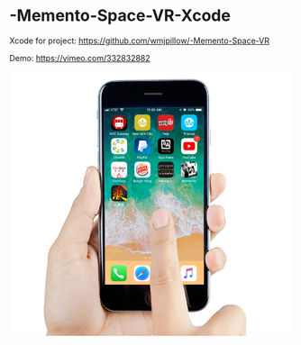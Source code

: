 # -Memento-Space-VR-Xcode


Xcode for project:
https://github.com/wmjpillow/-Memento-Space-VR


Demo:
https://vimeo.com/332832882

![GitHub Logo](App.png)
